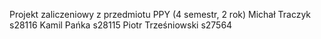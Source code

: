 Projekt zaliczeniowy z przedmiotu PPY (4 semestr, 2 rok)
Michał Traczyk s28116
Kamil Pańka s28115
Piotr Trześniowski s27564